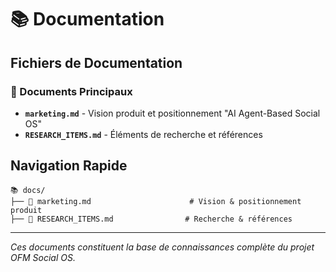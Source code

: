 # 📚 Documentation

## Fichiers de Documentation

### 📄 Documents Principaux
- **`marketing.md`** - Vision produit et positionnement "AI Agent-Based Social OS"
- **`RESEARCH_ITEMS.md`** - Éléments de recherche et références


## Navigation Rapide

```
📚 docs/
├── 🎯 marketing.md                      # Vision & positionnement produit
├── 🔬 RESEARCH_ITEMS.md                # Recherche & références
```

---

*Ces documents constituent la base de connaissances complète du projet OFM Social OS.*